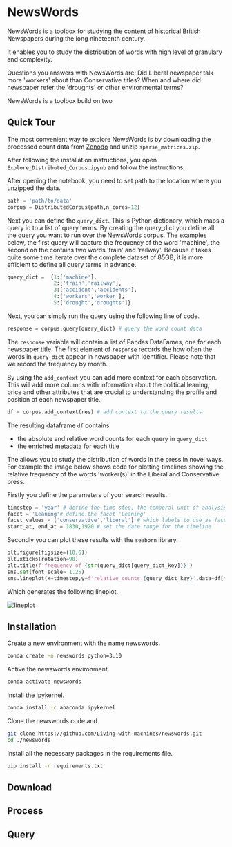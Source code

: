 # NewsWords

NewsWords is a toolbox for studying the content of historical British Newspapers during the long nineteenth century.

It enables you to study the distribution of words with high level of granulary and complexity. 

Questions you answers with NewsWords are: Did Liberal newspaper talk more 'workers' about than Conservative titles? When and where did newspaper refer the 'droughts' or other environmental terms?

NewsWords is a toolbox build on two 

## Quick Tour

The most convenient way to explore NewsWords is by downloading the processed count data from [Zenodo](https://zenodo.org/uploads/14996278) and unzip `sparse_matrices.zip`.

After following the installation instructions, you open `Explore_Distributed_Corpus.ipynb` and follow the instructions. 

After opening the notebook, you need to set path to the location where you unzipped the data.
```python
path = 'path/to/data'
corpus = DistributedCorpus(path,n_cores=12)
```

Next you can define the `query_dict`. This is Python dictionary, which maps a query id to a list of query terms. 
By creating the query_dict you define all the query you want to run over the NewsWords corpus. The examples below, the first query will capture the frequency of the word 'machine', the second on the contains two words 'train' and 'railway'. Because it takes quite some time iterate over the complete dataset of 85GB, it is more efficient to define all query terms in advance.

```python
query_dict =  {1:['machine'],
               2:['train','railway'],
               3:['accident','accidents'],
               4:['workers','worker'],
               5:['drought','droughts']}
```               

Next, you can simply run the query using the following line of code.

```python
response = corpus.query(query_dict) # query the word count data
```

The `response` variable will contain a list of Pandas DataFames, one for each newspaper title. The first element of `response` records the how often the words in `query_dict` appear in newspaper with identifier. Please note that we record the frequency by month. 

By using the `add_context` you can add more context for each observation. This will add more columns with information about the political leaning, price and other attributes that are crucial to understanding the profile and position of each newspaper title.

```python
df = corpus.add_context(res) # add context to the query results
```

The resulting dataframe `df` contains
- the absolute and relative word counts for each query in `query_dict`
- the enriched metadata for each title

The allows you to study the distribution of words in the press in novel ways. For example the image below shows code for plotting timelines showing the relative frequency of the words 'worker(s)' in the Liberal and Conservative press.

Firstly you define the parameters of your search results.

```python
timestep = 'year' # define the time step, the temporal unit of analysis, mostly year
facet = 'Leaning'# define the facet 'Leaning'
facet_values = ['conservative','liberal'] # which labels to use as facet values
start_at, end_at = 1830,1920 # set the date range for the timeline
```

Secondly you can plot these results with the `seaborn` library. 

```python
plt.figure(figsize=(10,6))
plt.xticks(rotation=90)
plt.title(f'frequency of {str(query_dict[query_dict_key])}')
sns.set(font_scale= 1.25)
sns.lineplot(x=timestep,y=f'relative_counts_{query_dict_key}',data=df[time_filter])
```

Which generates the following lineplot.

![lineplot](lineplot1.png)

## Installation

Create a new environment with the name newswords.

```bash
conda create -n newswords python=3.10
```

Active the newswords environment.

```bash
conda activate newswords
```

Install the ipykernel.

```bash
conda install -c anaconda ipykernel
```

Clone the newswords code and 

```bash
git clone https://github.com/Living-with-machines/newswords.git
cd ./newswords
```

Install all the necessary packages in the requirements file.

```bash
pip install -r requirements.txt
```

## Download


## Process


## Query